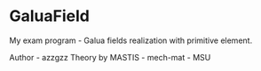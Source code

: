 # GaluaField

My exam program - Galua fields realization with primitive element.

Author - azzgzz
Theory by MASTIS - mech-mat - MSU
